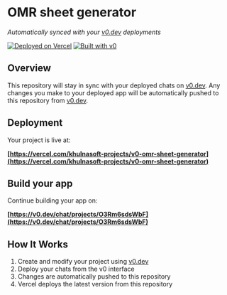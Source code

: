 # OMR sheet generator

*Automatically synced with your [v0.dev](https://v0.dev) deployments*

[![Deployed on Vercel](https://img.shields.io/badge/Deployed%20on-Vercel-black?style=for-the-badge&logo=vercel)](https://vercel.com/khulnasoft-projects/v0-omr-sheet-generator)
[![Built with v0](https://img.shields.io/badge/Built%20with-v0.dev-black?style=for-the-badge)](https://v0.dev/chat/projects/O3Rm6sdsWbF)

## Overview

This repository will stay in sync with your deployed chats on [v0.dev](https://v0.dev).
Any changes you make to your deployed app will be automatically pushed to this repository from [v0.dev](https://v0.dev).

## Deployment

Your project is live at:

**[https://vercel.com/khulnasoft-projects/v0-omr-sheet-generator](https://vercel.com/khulnasoft-projects/v0-omr-sheet-generator)**

## Build your app

Continue building your app on:

**[https://v0.dev/chat/projects/O3Rm6sdsWbF](https://v0.dev/chat/projects/O3Rm6sdsWbF)**

## How It Works

1. Create and modify your project using [v0.dev](https://v0.dev)
2. Deploy your chats from the v0 interface
3. Changes are automatically pushed to this repository
4. Vercel deploys the latest version from this repository